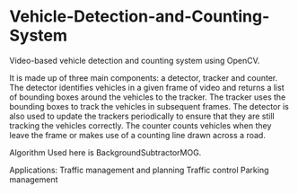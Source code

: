 # Vehicle-Detection-and-Counting-System
 Video-based vehicle detection and counting system using OpenCV. 
 
 It is made up of three main components: a detector, tracker and counter. The detector identifies vehicles in a given frame of video and returns a list of bounding boxes around the vehicles to the tracker. The tracker uses the bounding boxes to track the vehicles in subsequent frames. The detector is also used to update the trackers periodically to ensure that they are still tracking the vehicles correctly. The counter counts vehicles when they leave the frame or makes use of a counting line drawn across a road.
 
 Algorithm Used here is BackgroundSubtractorMOG.
 
 Applications:
 Traffic management and planning
 Traffic control
 Parking management
 
 
